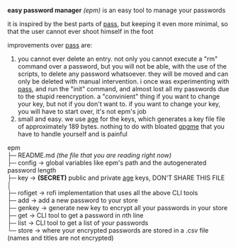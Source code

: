 **easy password manager** *(epm)* is an easy tool to manage your passwords

it is inspired by the best parts of [pass](https://wiki.archlinux.org/title/Pass), but keeping it even more minimal, so that the user cannot ever shoot himself in the foot

improvements over [pass](https://wiki.archlinux.org/title/Pass) are:

1) you cannot ever delete an entry. not only you cannot execute a "rm" command over a password, but you will not be able, with the use of the scripts, to delete any password whatsoever. they will be moved and can only be deleted with manual intervention. i once was experimenting with [pass](https://wiki.archlinux.org/title/Pass), and run the "init" command, and almost lost all my passwords due to the stupid reencryption. a "convinient" thing if you want to change your key, but not if you don't want to. if you want to change your key, you will have to start over, it's not epm's job
2) small and easy. we use [age](https://github.com/FiloSottile/age) for the keys, which generates a key file file of approximately 189 bytes. nothing to do with bloated [gpgme](https://gnupg.org/software/gpgme/index.html) that you have to handle yourself and is painful

epm  
├─ README.md *(the file that you are reading right now)*  
├─ config -> global variables like epm's path and the autogenerated password length  
├─ key -> **(SECRET)** public and private [age](https://github.com/FiloSottile/age) keys, DON'T SHARE THIS FILE  
│  
├─ rofiget -> rofi implementation that uses all the above CLI tools  
├─ add -> add a new password to your store  
├─ genkey -> generate new key to encrypt all your passwords in your store  
├─ get -> CLI tool to get a password in *n*th line  
├─ list -> CLI tool to get a list of your passwords  
└─ store -> where your encrypted passwords are stored in a .csv file (names and titles are not encrypted)  
